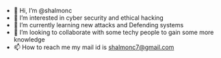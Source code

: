 - 👋 Hi, I’m @shalmonc
- 👀 I’m interested in cyber security and ethical hacking
- 🌱 I’m currently learning new attacks and Defending systems
- 💞️ I’m looking to collaborate with some techy people to gain some more knowledge
- 📫 How to reach me my mail id is shalmonc7@gmail.com

<!---
shalmonc/shalmonc is a ✨ special ✨ repository because its `README.md` (this file) appears on your GitHub profile.
You can click the Preview link to take a look at your changes.
--->
